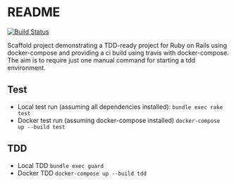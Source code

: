 # README

[![Build Status](https://travis-ci.org/bvkatwijk/ruby-docker-tdd.svg?branch=master)](https://travis-ci.org/bvkatwijk/ruby-docker-tdd)

Scaffold project demonstrating a TDD-ready project for Ruby on Rails using docker-compose and providing a ci build using
travis with docker-compose. The aim is to require just one manual command for starting a tdd environment.

## Test
* Local test run (assuming all dependencies installed): `bundle exec rake test`
* Docker test run (assuming docker-compose installed) `docker-compose up --build test`

## TDD
* Local TDD `bundle exec guard`
* Docker TDD `docker-compose up --build tdd`
